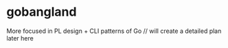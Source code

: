 # gobangland
More focused in PL design + CLI patterns of Go // will create a detailed plan later here

